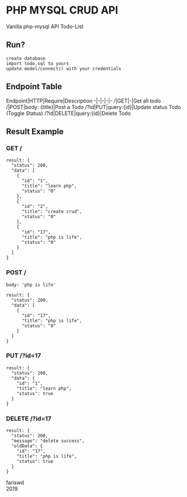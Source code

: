 # PHP MYSQL CRUD API
Vanilla php-mysql API Todo-List

## Run?
```
create database
import todo.sql to yours
update model/connect() with your credentials
```

## Endpoint Table
Endpoint|HTTP|Require|Description
-|-|-|-|-
/|GET|-|Get all todo
/|POST|body: {title}|Post a Todo
/?id|PUT|query:{id}|Update status Todo (Toggle Status)
/?id|DELETE|query:{id}|Delete Todo 

## Result Example
### GET /
```
result: {
  "status": 200,
  "data": [
    {
      "id": "1",
      "title": "learn php",
      "status": "0"
    },
    {
      "id": "2",
      "title": "create crud",
      "status": "0"
    },
    {
      "id": "17",
      "title": "php is life",
      "status": "0"
    }
  ]
}
```

### POST /
```body: 'php is life'```
```
result: {
  "status": 200,
  "data": [
    {
      "id": "17",
      "title": "php is life",
      "status": "0"
    }
  ]
}
```

### PUT /?id=17
```
result: {
  "status": 200,
  "data": {
    "id": "1",
    "title": "learn php",
    "status": true
  }
}
```

### DELETE /?id=17
```
result: {
  "status": 200,
  "message": "delete success",
  "oldData": {
    "id": "17",
    "title": "php is life",
    "status": true
  }
}
```

fariswd  
2019